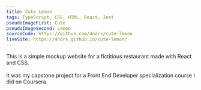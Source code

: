 ```yaml
---
title: Cute Lemon
tags: TypeScript, CSS, HTML, React, Jest
pseudoImageFirst: Cute
pseudoImageSecond: Lemon
sourceCode: https://github.com/4ndrs/cute-lemon
liveSite: https://4ndrs.github.io/cute-lemon/
---
```

This is a simple mockup website for a fictitious restaurant made with React and CSS.
<br />
<br />
It was my capstone project for a Front End Developer specialization course I did on Coursera.
